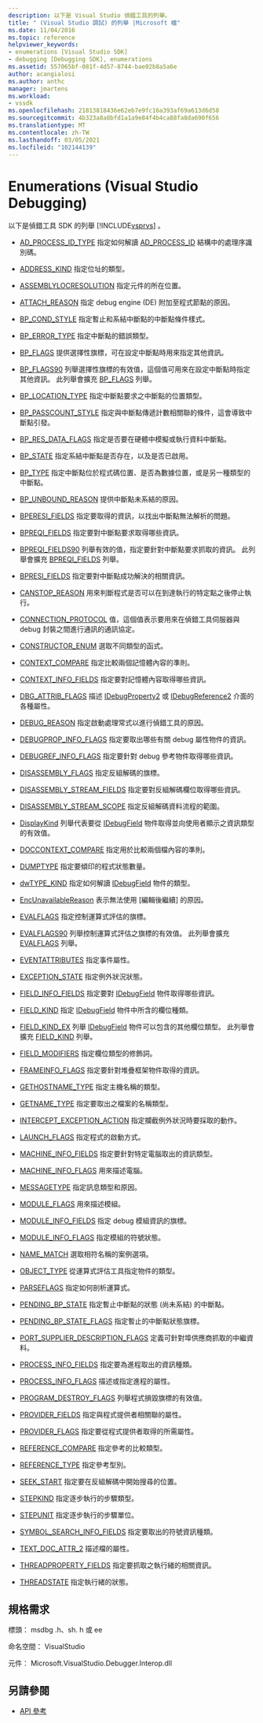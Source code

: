 ```yaml
---
description: 以下是 Visual Studio 偵錯工具的列舉。
title: " (Visual Studio 調試) 的列舉 |Microsoft 檔"
ms.date: 11/04/2016
ms.topic: reference
helpviewer_keywords:
- enumerations [Visual Studio SDK]
- debugging [Debugging SDK], enumerations
ms.assetid: 557065bf-081f-4d57-8744-bae02b8a5a6e
author: acangialosi
ms.author: anthc
manager: jmartens
ms.workload:
- vssdk
ms.openlocfilehash: 21813818436e62eb7e9fc16a393af69a613d6d58
ms.sourcegitcommit: 4b323a8a8bfd1a1a9e84f4b4ca88fa8da690f656
ms.translationtype: MT
ms.contentlocale: zh-TW
ms.lasthandoff: 03/05/2021
ms.locfileid: "102144139"
---
```

# <a name="enumerations-visual-studio-debugging"></a>Enumerations (Visual Studio Debugging)
以下是偵錯工具 SDK 的列舉 [!INCLUDE[vsprvs](../../../code-quality/includes/vsprvs_md.md)] 。

- [AD_PROCESS_ID_TYPE](../../../extensibility/debugger/reference/ad-process-id-type.md) 指定如何解讀 [AD_PROCESS_ID](../../../extensibility/debugger/reference/ad-process-id.md) 結構中的處理序識別碼。

- [ADDRESS_KIND](../../../extensibility/debugger/reference/address-kind.md) 指定位址的類型。

- [ASSEMBLYLOCRESOLUTION](../../../extensibility/debugger/reference/assemblylocresolution.md) 指定元件的所在位置。

- [ATTACH_REASON](../../../extensibility/debugger/reference/attach-reason.md) 指定 debug engine (DE) 附加至程式節點的原因。

- [BP_COND_STYLE](../../../extensibility/debugger/reference/bp-cond-style.md) 指定暫止和系結中斷點的中斷點條件樣式。

- [BP_ERROR_TYPE](../../../extensibility/debugger/reference/bp-error-type.md) 指定中斷點的錯誤類型。

- [BP_FLAGS](../../../extensibility/debugger/reference/bp-flags.md) 提供選擇性旗標，可在設定中斷點時用來指定其他資訊。

- [BP_FLAGS90](../../../extensibility/debugger/reference/bp-flags90.md) 列舉選擇性旗標的有效值，這個值可用來在設定中斷點時指定其他資訊。 此列舉會擴充 [BP_FLAGS](../../../extensibility/debugger/reference/bp-flags.md) 列舉。

- [BP_LOCATION_TYPE](../../../extensibility/debugger/reference/bp-location-type.md) 指定中斷點要求之中斷點的位置類型。

- [BP_PASSCOUNT_STYLE](../../../extensibility/debugger/reference/bp-passcount-style.md) 指定與中斷點傳遞計數相關聯的條件，這會導致中斷點引發。

- [BP_RES_DATA_FLAGS](../../../extensibility/debugger/reference/bp-res-data-flags.md) 指定是否要在硬體中模擬或執行資料中斷點。

- [BP_STATE](../../../extensibility/debugger/reference/bp-state.md) 指定系結中斷點是否存在，以及是否已啟用。

- [BP_TYPE](../../../extensibility/debugger/reference/bp-type.md) 指定中斷點位於程式碼位置、是否為數據位置，或是另一種類型的中斷點。

- [BP_UNBOUND_REASON](../../../extensibility/debugger/reference/bp-unbound-reason.md) 提供中斷點未系結的原因。

- [BPERESI_FIELDS](../../../extensibility/debugger/reference/bperesi-fields.md) 指定要取得的資訊，以找出中斷點無法解析的問題。

- [BPREQI_FIELDS](../../../extensibility/debugger/reference/bpreqi-fields.md) 指定要對中斷點要求取得哪些資訊。

- [BPREQI_FIELDS90](../../../extensibility/debugger/reference/bpreqi-fields90.md) 列舉有效的值，指定要針對中斷點要求抓取的資訊。 此列舉會擴充 [BPREQI_FIELDS](../../../extensibility/debugger/reference/bpreqi-fields.md) 列舉。

- [BPRESI_FIELDS](../../../extensibility/debugger/reference/bpresi-fields.md) 指定要對中斷點成功解決的相關資訊。

- [CANSTOP_REASON](../../../extensibility/debugger/reference/canstop-reason.md) 用來判斷程式是否可以在到達執行的特定點之後停止執行。

- [CONNECTION_PROTOCOL](../../../extensibility/debugger/reference/connection-protocol.md) 值，這個值表示要用來在偵錯工具伺服器與 debug 封裝之間進行通訊的通訊協定。

- [CONSTRUCTOR_ENUM](../../../extensibility/debugger/reference/constructor-enum.md) 選取不同類型的函式。

- [CONTEXT_COMPARE](../../../extensibility/debugger/reference/context-compare.md) 指定比較兩個記憶體內容的準則。

- [CONTEXT_INFO_FIELDS](../../../extensibility/debugger/reference/context-info-fields.md) 指定要對記憶體內容取得哪些資訊。

- [DBG_ATTRIB_FLAGS](../../../extensibility/debugger/reference/dbg-attrib-flags.md) 描述 [IDebugProperty2](../../../extensibility/debugger/reference/idebugproperty2.md) 或 [IDebugReference2](../../../extensibility/debugger/reference/idebugreference2.md) 介面的各種屬性。

- [DEBUG_REASON](../../../extensibility/debugger/reference/debug-reason.md) 指定啟動處理常式以進行偵錯工具的原因。

- [DEBUGPROP_INFO_FLAGS](../../../extensibility/debugger/reference/debugprop-info-flags.md) 指定要取出哪些有關 debug 屬性物件的資訊。

- [DEBUGREF_INFO_FLAGS](../../../extensibility/debugger/reference/debugref-info-flags.md) 指定要針對 debug 參考物件取得哪些資訊。

- [DISASSEMBLY_FLAGS](../../../extensibility/debugger/reference/disassembly-flags.md) 指定反組解碼的旗標。

- [DISASSEMBLY_STREAM_FIELDS](../../../extensibility/debugger/reference/disassembly-stream-fields.md) 指定要對反組解碼欄位取得哪些資訊。

- [DISASSEMBLY_STREAM_SCOPE](../../../extensibility/debugger/reference/disassembly-stream-scope.md) 指定反組解碼資料流程的範圍。

- [DisplayKind](../../../extensibility/debugger/reference/displaykind.md) 列舉代表要從 [IDebugField](../../../extensibility/debugger/reference/idebugfield.md) 物件取得並向使用者顯示之資訊類型的有效值。

- [DOCCONTEXT_COMPARE](../../../extensibility/debugger/reference/doccontext-compare.md) 指定用於比較兩個檔內容的準則。

- [DUMPTYPE](../../../extensibility/debugger/reference/dumptype.md) 指定要傾印的程式狀態數量。

- [dwTYPE_KIND](../../../extensibility/debugger/reference/dwtype-kind.md) 指定如何解讀 [IDebugField](../../../extensibility/debugger/reference/idebugfield.md) 物件的類型。

- [EncUnavailableReason](../../../extensibility/debugger/reference/encunavailablereason.md) 表示無法使用 [編輯後繼續] 的原因。

- [EVALFLAGS](../../../extensibility/debugger/reference/evalflags.md) 指定控制運算式評估的旗標。

- [EVALFLAGS90](../../../extensibility/debugger/reference/evalflags90.md) 列舉控制運算式評估之旗標的有效值。 此列舉會擴充 [EVALFLAGS](../../../extensibility/debugger/reference/evalflags.md) 列舉。

- [EVENTATTRIBUTES](../../../extensibility/debugger/reference/eventattributes.md) 指定事件屬性。

- [EXCEPTION_STATE](../../../extensibility/debugger/reference/exception-state.md) 指定例外狀況狀態。

- [FIELD_INFO_FIELDS](../../../extensibility/debugger/reference/field-info-fields.md) 指定要對 [IDebugField](../../../extensibility/debugger/reference/idebugfield.md) 物件取得哪些資訊。

- [FIELD_KIND](../../../extensibility/debugger/reference/field-kind.md) 指定 [IDebugField](../../../extensibility/debugger/reference/idebugfield.md) 物件中所含的欄位種類。

- [FIELD_KIND_EX](../../../extensibility/debugger/reference/field-kind-ex.md) 列舉 [IDebugField](../../../extensibility/debugger/reference/idebugfield.md) 物件可以包含的其他欄位類型。 此列舉會擴充 [FIELD_KIND](../../../extensibility/debugger/reference/field-kind.md) 列舉。

- [FIELD_MODIFIERS](../../../extensibility/debugger/reference/field-modifiers.md) 指定欄位類型的修飾詞。

- [FRAMEINFO_FLAGS](../../../extensibility/debugger/reference/frameinfo-flags.md) 指定要針對堆疊框架物件取得的資訊。

- [GETHOSTNAME_TYPE](../../../extensibility/debugger/reference/gethostname-type.md) 指定主機名稱的類型。

- [GETNAME_TYPE](../../../extensibility/debugger/reference/getname-type.md) 指定要取出之檔案的名稱類型。

- [INTERCEPT_EXCEPTION_ACTION](../../../extensibility/debugger/reference/intercept-exception-action.md) 指定攔截例外狀況時要採取的動作。

- [LAUNCH_FLAGS](../../../extensibility/debugger/reference/launch-flags.md) 指定程式的啟動方式。

- [MACHINE_INFO_FIELDS](../../../extensibility/debugger/reference/machine-info-fields.md) 指定要針對特定電腦取出的資訊類型。

- [MACHINE_INFO_FLAGS](../../../extensibility/debugger/reference/machine-info-flags.md) 用來描述電腦。

- [MESSAGETYPE](../../../extensibility/debugger/reference/messagetype.md) 指定訊息類型和原因。

- [MODULE_FLAGS](../../../extensibility/debugger/reference/module-flags.md) 用來描述模組。

- [MODULE_INFO_FIELDS](../../../extensibility/debugger/reference/module-info-fields.md) 指定 debug 模組資訊的旗標。

- [MODULE_INFO_FLAGS](../../../extensibility/debugger/reference/module-info-flags.md) 指定模組的符號狀態。

- [NAME_MATCH](../../../extensibility/debugger/reference/name-match.md) 選取相符名稱的案例選項。

- [OBJECT_TYPE](../../../extensibility/debugger/reference/object-type.md) 從運算式評估工具指定物件的類型。

- [PARSEFLAGS](../../../extensibility/debugger/reference/parseflags.md) 指定如何剖析運算式。

- [PENDING_BP_STATE](../../../extensibility/debugger/reference/pending-bp-state.md) 指定暫止中斷點的狀態 (尚未系結) 的中斷點。

- [PENDING_BP_STATE_FLAGS](../../../extensibility/debugger/reference/pending-bp-state-flags.md) 指定暫止的中斷點狀態旗標。

- [PORT_SUPPLIER_DESCRIPTION_FLAGS](../../../extensibility/debugger/reference/port-supplier-description-flags.md) 定義可針對埠供應商抓取的中繼資料。

- [PROCESS_INFO_FIELDS](../../../extensibility/debugger/reference/process-info-fields.md) 指定要為進程取出的資訊種類。

- [PROCESS_INFO_FLAGS](../../../extensibility/debugger/reference/process-info-flags.md) 描述或指定進程的屬性。

- [PROGRAM_DESTROY_FLAGS](../../../extensibility/debugger/reference/program-destroy-flags.md) 列舉程式損毀旗標的有效值。

- [PROVIDER_FIELDS](../../../extensibility/debugger/reference/provider-fields.md) 指定與程式提供者相關聯的屬性。

- [PROVIDER_FLAGS](../../../extensibility/debugger/reference/provider-flags.md) 指定要從程式提供者取得的所需屬性。

- [REFERENCE_COMPARE](../../../extensibility/debugger/reference/reference-compare.md) 指定參考的比較類型。

- [REFERENCE_TYPE](../../../extensibility/debugger/reference/reference-type.md) 指定參考型別。

- [SEEK_START](../../../extensibility/debugger/reference/seek-start.md) 指定要在反組解碼中開始搜尋的位置。

- [STEPKIND](../../../extensibility/debugger/reference/stepkind.md) 指定逐步執行的步驟類型。

- [STEPUNIT](../../../extensibility/debugger/reference/stepunit.md) 指定逐步執行的步驟單位。

- [SYMBOL_SEARCH_INFO_FIELDS](../../../extensibility/debugger/reference/symbol-search-info-fields.md) 指定要取出的符號資訊種類。

- [TEXT_DOC_ATTR_2](../../../extensibility/debugger/reference/text-doc-attr-2.md) 描述檔的屬性。

- [THREADPROPERTY_FIELDS](../../../extensibility/debugger/reference/threadproperty-fields.md) 指定要抓取之執行緒的相關資訊。

- [THREADSTATE](../../../extensibility/debugger/reference/threadstate.md) 指定執行緒的狀態。

## <a name="requirements"></a>規格需求
 標頭： msdbg .h、sh. h 或 ee

 命名空間： VisualStudio

 元件： Microsoft.VisualStudio.Debugger.Interop.dll

## <a name="see-also"></a>另請參閱
- [API 參考](../../../extensibility/debugger/reference/api-reference-visual-studio-debugging.md)
